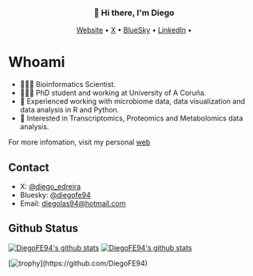 <h3 align="center">👋 Hi there, I'm Diego</h3>

<p align="center">
  <a href="https://diegofe94.github.io">Website</a> •
  <a href="https://x.com/diego_edreira">X</a> •
  <a href="https://bsky.app/profile/diegofe94.bsky.social">BlueSky</a> •
  <a href="https://www.linkedin.com/in/diego-fernandez-edreira/">LinkedIn</a> •

</p>

# Whoami

- 👨🏻‍💻 Bioinformatics Scientist.
- 👨🏻‍🎓 PhD student and working at University of A Coruña.
- 🦠 Experienced working with microbiome data, data visualization and data analysis in R and Python.
- 👀 Interested in Transcriptomics, Proteomics and Metabolomics data analysis.

For more infomation, visit my personal [web](https://diegofe94.github.io)

## Contact

- X: [@diego_edreira](https://x.com/diego_edreira)
- Bluesky: [@diegofe94](https://bsky.app/profile/diegofe94.bsky.social)
- Email: diegolas94@hotmail.com

## Github Status
[![DiegoFE94's github stats](https://github-readme-stats-git-masterorgs-github-readme-stats-team.vercel.app/api?username=DiegoFE94&include_orgs=true&show_icons=true&hide_border=true&theme=transparent&locale=en&hide=contribs
)](https://github.com/DiegoFE94)
[![DiegoFE94's github stats](https://github-readme-stats.vercel.app/api/top-langs/?username=DiegoFE94&exclude_repo=DiegoFE94.github.io&show_icons=true&hide_border=true&title_color=004386&icon_color=004386&layout=compact&count_private=true&langs_count=8&theme=transparent)](https://github.com/DiegoFE94)

[![trophy](https://github-profile-trophy.vercel.app/?username=DiegoFE94&include_orgs=true&theme=algolia&no-bg=true&no-frame=true&rank=-?)](https://github.com/DiegoFE94)
